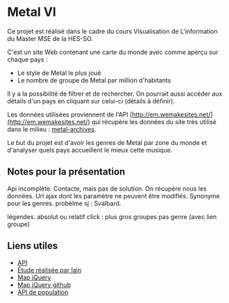 # Metal VI

Ce projet est réalisé dans le cadre du cours Visualisation de L'information du Master MSE de la HES-SO.

C'est un site Web contenant une carte du monde avec comme aperçu sur chaque pays :

*   Le style de Metal le plus joué
*   Le nombre de groupe de Metal par million d'habitants

Il y a la possibilité de filtrer et de rechercher. On pourrait aussi accéder aux détails d'un pays en cliquant sur celui-ci (détails à définir).

Les données utilisées proviennent de l'API [http://em.wemakesites.net/](http://em.wemakesites.net/) qui récupère les données du site très utilisé dans le milieu :  [metal-archives](http://metal-archives.com/).

Le but du projet est d'avoir les genres de Metal par zone du monde et d'analyser quels pays accueillent le mieux cette musique.

## Notes pour la présentation

Api incomplète. Contacte, mais pas de solution.
On récupère nous les données. Url ajax dont les paramètre ne peuvent être modifiés.
Synonyme pour les genres.
probèlme sj : Svalbard.


légendes. 
absolut ou relatif
click : 
plus gros groupes pas genre (avec lien groupe)


## Liens utiles

*   [API](http://em.wemakesites.net/)
*   [Étude réalisée par Iain](http://www.degeneratestate.org/posts/2016/Apr/20/heavy-metal-and-natural-language-processing-part-1/)
*   [Map jQuery](https://jqvmap.com/)
*   [Map jQuery github](https://github.com/manifestinteractive/jqvmap)
*   [API de population](https://restcountries.eu/)
